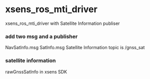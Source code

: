 # xsens_ros_mti_driver
xsens_ros_mti_driver with Satellite Information publiser
### add two msg and a publisher
NavSatInfo.msg   SatInfo.msg
Satellite Information topic is /gnss_sat
### satellite information
rawGnssSatInfo in xsens SDK
